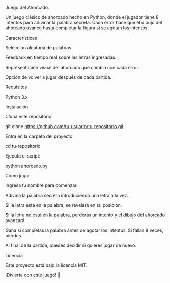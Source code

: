 Juego del Ahorcado.

Un juego clásico de ahorcado hecho en Python, donde el jugador tiene 8 intentos para adivinar la palabra secreta. Cada error hace que el dibujo del ahorcado avance hasta completar la figura si se agotan los intentos.

Características

Selección aleatoria de palabras.

Feedback en tiempo real sobre las letras ingresadas.

Representación visual del ahorcado que cambia con cada error.

Opción de volver a jugar después de cada partida.

Requisitos

Python 3.x

Instalación

Clona este repositorio:

git clone https://github.com/tu-usuario/tu-repositorio.git

Entra en la carpeta del proyecto:

cd tu-repositorio

Ejecuta el script:

python ahorcado.py

Cómo jugar

Ingresa tu nombre para comenzar.

Adivina la palabra secreta introduciendo una letra a la vez.

Si la letra está en la palabra, se revelará en su posición.

Si la letra no está en la palabra, perderás un intento y el dibujo del ahorcado avanzará.

Gana si completas la palabra antes de agotar los intentos. Si fallas 8 veces, pierdes.

Al final de la partida, puedes decidir si quieres jugar de nuevo.

Licencia

Este proyecto está bajo la licencia MIT.

¡Diviérte con este juego! 🎉
